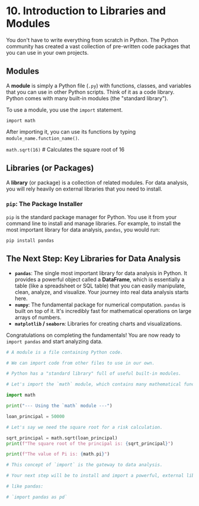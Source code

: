 # 10. Introduction to Libraries and Modules

You don't have to write everything from scratch in Python. The Python community has created a vast collection of pre-written code packages that you can use in your own projects.

## Modules

A **module** is simply a Python file (`.py`) with functions, classes, and variables that you can use in other Python scripts. Think of it as a code library. Python comes with many built-in modules (the "standard library").

To use a module, you use the `import` statement.

`import math`

After importing it, you can use its functions by typing `module_name.function_name()`.

`math.sqrt(16)` # Calculates the square root of 16

## Libraries (or Packages)

A **library** (or package) is a collection of related modules. For data analysis, you will rely heavily on external libraries that you need to install.

### `pip`: The Package Installer

`pip` is the standard package manager for Python. You use it from your command line to install and manage libraries. For example, to install the most important library for data analysis, `pandas`, you would run:

`pip install pandas`

## The Next Step: Key Libraries for Data Analysis

- **`pandas`**: The single most important library for data analysis in Python. It provides a powerful object called a **DataFrame**, which is essentially a table (like a spreadsheet or SQL table) that you can easily manipulate, clean, analyze, and visualize. Your journey into real data analysis starts here.
- **`numpy`**: The fundamental package for numerical computation. `pandas` is built on top of it. It's incredibly fast for mathematical operations on large arrays of numbers.
- **`matplotlib` / `seaborn`**: Libraries for creating charts and visualizations.

Congratulations on completing the fundamentals! You are now ready to `import pandas` and start analyzing data.

```python
# A module is a file containing Python code.

# We can import code from other files to use in our own.

# Python has a "standard library" full of useful built-in modules.

# Let's import the `math` module, which contains many mathematical functions.

import math

print("--- Using the `math` module ---")

loan_principal = 50000

# Let's say we need the square root for a risk calculation.

sqrt_principal = math.sqrt(loan_principal)
print(f"The square root of the principal is: {sqrt_principal}")

print(f"The value of Pi is: {math.pi}")

# This concept of `import` is the gateway to data analysis.

# Your next step will be to install and import a powerful, external library

# like pandas:

# `import pandas as pd`
```
